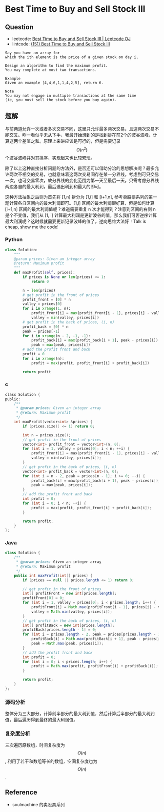 # Best Time to Buy and Sell Stock III

## Question

- leetcode: [Best Time to Buy and Sell Stock III | Leetcode OJ](https://leetcode.com/problems/best-time-to-buy-and-sell-stock-iii/)
- lintcode: [(151) Best Time to Buy and Sell Stock III](http://www.lintcode.com/en/problem/best-time-to-buy-and-sell-stock-iii/)

```
Say you have an array for
which the ith element is the price of a given stock on day i.

Design an algorithm to find the maximum profit.
You may complete at most two transactions.

Example
Given an example [4,4,6,1,1,4,2,5], return 6.

Note
You may not engage in multiple transactions at the same time
(ie, you must sell the stock before you buy again).
```

## 题解

与前两道允许一次或者多次交易不同，这里只允许最多两次交易，且这两次交易不能交叉。咋一看似乎无从下手，我最开始想到的是找到排在前2个的波谷波峰，计算这两个差值之和。原理上来讲应该是可行的，但是需要记录 $$O(n^2)$$ 个波谷波峰并对其排序，实现起来也比较繁琐。

除了以上这种直接分析问题的方法外，是否还可以借助分治的思想解决呢？最多允许两次不相交的交易，也就意味着这两次交易间存在某一分界线，考虑到可只交易一次，也可交易零次，故分界线的变化范围为第一天至最后一天，只需考虑分界线两边各自的最大利润，最后选出利润和最大的即可。

这种方法抽象之后则为首先将 [1,n] 拆分为 [1,i] 和 [i+1,n], 参考卖股票系列的第一题计算各自区间内的最大利润即可。[1,i] 区间的最大利润很好算，但是如何计算 [i+1,n] 区间的最大利润值呢？难道需要重复 n 次才能得到？注意到区间的右侧 n 是个不变值，我们从 [1, i] 计算最大利润是更新波谷的值，那么我们可否逆序计算最大利润呢？这时候就需要更新记录波峰的值了。逆向思维大法好！Talk is cheap, show me the code!

### Python

```python
class Solution:
    """
    @param prices: Given an integer array
    @return: Maximum profit
    """
    def maxProfit(self, prices):
        if prices is None or len(prices) <= 1:
            return 0

        n = len(prices)
        # get profit in the front of prices
        profit_front = [0] * n
        valley = prices[0]
        for i in xrange(1, n):
            profit_front[i] = max(profit_front[i - 1], prices[i] - valley)
            valley = min(valley, prices[i])
        # get profit in the back of prices, (i, n)
        profit_back = [0] * n
        peak = prices[-1]
        for i in xrange(n - 2, -1, -1):
            profit_back[i] = max(profit_back[i + 1], peak - prices[i])
            peak = max(peak, prices[i])
        # add the profit front and back
        profit = 0
        for i in xrange(n):
            profit = max(profit, profit_front[i] + profit_back[i])

        return profit
```

### c

```c
class Solution {
public:
    /**
     * @param prices: Given an integer array
     * @return: Maximum profit
     */
    int maxProfit(vector<int> &prices) {
        if (prices.size() <= 1) return 0;

        int n = prices.size();
        // get profit in the front of prices
        vector<int> profit_front = vector<int>(n, 0);
        for (int i = 1, valley = prices[0]; i < n; ++i) {
            profit_front[i] = max(profit_front[i - 1], prices[i] - valley);
            valley = min(valley, prices[i]);
        }
        // get profit in the back of prices, (i, n)
        vector<int> profit_back = vector<int>(n, 0);
        for (int i = n - 2, peak = prices[n - 1]; i >= 0; --i) {
            profit_back[i] = max(profit_back[i + 1], peak - prices[i]);
            peak = max(peak, prices[i]);
        }
        // add the profit front and back
        int profit = 0;
        for (int i = 0; i < n; ++i) {
            profit = max(profit, profit_front[i] + profit_back[i]);
        }

        return profit;
    }
};
```

### Java

```java
class Solution {
    /**
     * @param prices: Given an integer array
     * @return: Maximum profit
     */
    public int maxProfit(int[] prices) {
        if (prices == null || prices.length <= 1) return 0;

        // get profit in the front of prices
        int[] profitFront = new int[prices.length];
        profitFront[0] = 0;
        for (int i = 1, valley = prices[0]; i < prices.length; i++) {
            profitFront[i] = Math.max(profitFront[i - 1], prices[i] - valley);
            valley = Math.min(valley, prices[i]);
        }
        // get profit in the back of prices, (i, n)
        int[] profitBack = new int[prices.length];
        profitBack[prices.length - 1] = 0;
        for (int i = prices.length - 2, peak = prices[prices.length - 1]; i >= 0; i--) {
            profitBack[i] = Math.max(profitBack[i + 1], peak - prices[i]);
            peak = Math.max(peak, prices[i]);
        }
        // add the profit front and back
        int profit = 0;
        for (int i = 0; i < prices.length; i++) {
            profit = Math.max(profit, profitFront[i] + profitBack[i]);
        }

        return profit;
    }
};
```

### 源码分析

整体分为三大部分，计算前半部分的最大利润值，然后计算后半部分的最大利润值，最后遍历得到最终的最大利润值。

### 复杂度分析

三次遍历原数组，时间复杂度为 $$O(n)$$, 利用了若干和数组等长的数组，空间复杂度也为 $$O(n)$$.

## Reference

- soulmachine 的卖股票系列
